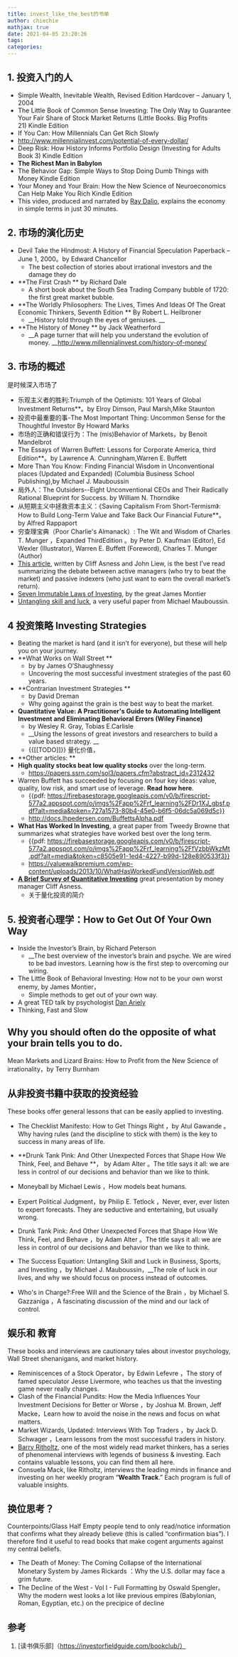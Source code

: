 ```yaml
---
title: invest_like_the_best的书单
author: chiechie
mathjax: true
date: 2021-04-05 23:20:26
tags:
categories:
---
```




## 1. 投资入门的人

- Simple Wealth, Inevitable Wealth, Revised Edition Hardcover – January 1, 2004
- The Little Book of Common Sense Investing: The Only Way to Guarantee Your Fair Share of Stock Market Returns (Little Books. Big Profits 21) Kindle Edition
- If You Can: How Millennials Can Get Rich Slowly
- http://www.millennialinvest.com/potential-of-every-dollar/
- Deep Risk: How History Informs Portfolio Design (Investing for Adults Book 3) Kindle Edition
- **The Richest Man in Babylon**
- The Behavior Gap: Simple Ways to Stop Doing Dumb Things with Money Kindle Edition
- Your Money and Your Brain: How the New Science of Neuroeconomics Can Help Make You Rich Kindle Edition
- This video, produced and narrated by [Ray Dalio](https://www.youtube.com/watch?v=PHe0bXAIuk0), explains the economy
in simple terms in just 30 minutes.


## 2. 市场的演化历史

- Devil Take the Hindmost: A History of Financial Speculation Paperback – June 1, 2000。by Edward Chancellor 
    - The best collection of stories about irrational investors and the damage they do
- **The First Crash ** by Richard Dale
    - A short book about the South Sea Trading Company bubble of 1720:
the first great market bubble.
- **The Worldly  Philosophers: The Lives, Times And Ideas Of The Great Economic Thinkers,  Seventh Edition ** By Robert L. Heilbroner
    - __History told through the eyes of geniuses.
__
- **The History of Money ** by Jack Weatherford
    - __A page turner that will help you understand the evolution of
money. __http://www.millennialinvest.com/history-of-money/


## 3. 市场的概述

是时候深入市场了

- 乐观主义者的胜利:Triumph of the Optimists: 101 Years of Global Investment Returns**。by Elroy Dimson, Paul Marsh,Mike Staunton
- 投资中最重要的事-The Most Important Thing: Uncommon Sense for the Thoughtful Investor By Howard Marks
- 市场的正确和错误行为：The (mis)Behavior of Markets，by Benoit Mandelbrot
- The Essays of Warren Buffett: Lessons for Corporate America, third Edition**。by Lawrence A. Cunningham,Warren E. Buffett
- More Than You Know: Finding Financial Wisdom in Unconventional places (Updated and Expanded) (Columbia Business School Publishing),by Michael J. Mauboussin
- 局外人：The Outsiders--Eight Unconventional CEOs and Their Radically Rational Blueprint for Success. by William N. Thorndike
- 从短期主义中拯救资本主义：《Saving Capitalism From Short-Termism》: How to Build Long-Term Value and Take Back Our Financial Future**。by Alfred Rappaport
- 穷查理宝典（Poor Charlie's Almanack）: The Wit and Wisdom of Charles T. Munger ，Expanded ThirdEdition 。by Peter D. Kaufman (Editor), Ed Wexler (Illustrator), Warren E. Buffett (Foreword), Charles T. Munger (Author)
- [This article](http://www.institutionalinvestor.com/Article/3315202/Asset-Management-Equities/The-Great-Divide-over-Market-Efficiency.html), written by Cliff Asness and
John Liew, is the best I’ve read summarizing the debate between active managers (who try to beat the market) and
passive indexers (who just want to earn the overall market’s return).
- [Seven Immutable Laws of Investing](http://enrichwise.com/wp-content/uploads/2015/05/Montier-James-7-Immutable-Laws-of-Investing-1.pdf), by the great James Montier
- [Untangling skill and luck](https://hbr.org/2011/02/untangling-skill-and-luck), a very useful paper from Michael Mauboussin.

## 4 投资策略 Investing Strategies

- Beating the market is hard (and it isn’t for everyone), but these will help you on your journey.
- **What Works on Wall Street **
    - by by James O’Shaughnessy
    - Uncovering the most successful investment strategies of the past
60 years.
- **Contrarian Investment Strategies **
    - by David Dreman
    - Why going against the grain is the best way to beat the market.
- **Quantitative Value: A Practitioner's Guide to Automating Intelligent
Investment and Eliminating Behavioral Errors (Wiley Finance)**
    - by Wesley R. Gray, Tobias E.Carlisle
    - __Using the lessons of great investors and researchers to build a value based strategy.
__
    - {{[[TODO]]}} 量化价值，
- **Other articles:
**
- **High quality stocks beat low quality stocks** over the long-term.
    - https://papers.ssrn.com/sol3/papers.cfm?abstract_id=2312432
- Warren Buffett has succeeded by focusing on four key
ideas: value, quality, low risk, and smart use of leverage.
**Read how here**.
    - {{pdf: https://firebasestorage.googleapis.com/v0/b/firescript-577a2.appspot.com/o/imgs%2Fapp%2Frf_learning%2FDr1XJ_gbsf.pdf?alt=media&token=727a1573-80b4-45e0-b6f5-06dc5a069d5c}}
    - http://docs.lhpedersen.com/BuffettsAlpha.pdf
- **What Has Worked In Investing**, a great paper
from Tweedy Browne that summarizes what strategies have
worked best over the long term.
    - {{pdf: https://firebasestorage.googleapis.com/v0/b/firescript-577a2.appspot.com/o/imgs%2Fapp%2Frf_learning%2FfVzbbWkzMt.pdf?alt=media&token=c8505e91-1ed4-4227-b99d-128e890533f3}}
    - https://valuewalkpremium.com/wp-content/uploads/2013/10/WhatHasWorkedFundVersionWeb.pdf
- [**A Brief Survey of Quantitative Investing**](https://www.youtube.com/watch?v=FqaP3VTKccE)
great presentation by money manager Cliff Asness.
    - 关于量化投资的简介

## 5. 投资者心理学：How to Get Out Of Your Own Way

- Inside the Investor’s Brain, by Richard Peterson
    - __The best overview of the investor’s brain and psyche. We are wired to be bad investors. Learning how is the first step to overcoming our wiring.
- The Little Book of Behavioral Investing: How not to be your own worst enemy, by James Montier，
    - Simple methods to get out of your own way.
- A great TED talk by psychologist [Dan Ariely](https://www.ted.com/talks/dan_ariely_are_we_in_control_of_our_own_decisions)
- Thinking, Fast and Slow 

##  Why you should often do the opposite of what your brain tells you to do.

Mean Markets and Lizard Brains: How to Profit from the New Science of irrationality，by Terry Burnham 
 
##  从非投资书籍中获取的投资经验

These books offer general lessons that can be easily applied to investing.

- The Checklist Manifesto: How to Get Things Right ，by Atul Gawande 。Why having rules (and the
discipline to stick with them) is the key to success in many areas of life.
- **Drunk Tank Pink: And Other Unexpected Forces that Shape How We Think, Feel, and Behave **， by Adam Alter 。The title says it all: we are less in control of our decisions and behavior than we like to think.

- Moneyball by Michael Lewis ，How models beat humans.
- Expert Political Judgment，by Philip E. Tetlock ，Never, ever, ever listen to expert forecasts. They are seductive and entertaining, but usually wrong.
- Drunk Tank Pink: And Other Unexpected Forces that Shape How We Think, Feel, and Behave ，by Adam Alter 。The title says it all: we are less in control of our decisions and behavior than we like to think.
- The Success Equation: Untangling Skill and Luck in Business, Sports, and Investing ，by Michael J. Mauboussin，__The role of luck in our lives, and why we should focus on process instead of outcomes.
- Who's in Charge?:Free Will and the Science of the Brain ，by Michael S. Gazzaniga ，A fascinating discussion of the
mind and our lack of control.

## 娱乐和 教育

These books and interviews are cautionary tales about investor psychology, Wall Street shenanigans, and market history.

- Reminiscences of a Stock Operator，by Edwin Lefevre ，The story of famed speculator Jesse Livermore, who teaches us
that the investing game never really changes.
- Clash of the Financial Pundits: How the Media Influences Your Investment Decisions for Better or Worse ，by Joshua M. Brown, Jeff Macke，Learn how to avoid the noise in the news and focus on what matters.
- Market Wizards, Updated: Interviews With Top Traders ，by Jack D. Schwager ，Learn lessons from the most
successful traders in history.
- [Barry Ritholtz](https://ritholtz.com/), one of the most widely read market thinkers, has a series of phenomenal interviews with
legends of business & investing. Each contains valuable lessons, you can find them all here.
- Consuela Mack, like Ritholtz, interviews the leading minds in finance and investing on her weekly program
“**Wealth Track**.” Each program is full of valuable insights.

## 换位思考？

Counterpoints/Glass Half Empty
people tend to only read/notice information that confirms what they already believe (this is called “confirmation bias”). I therefore find it useful to read books that make cogent arguments against my central beliefs.

- The Death of Money: The Coming Collapse  of the International Monetary System by James Rickards ：Why the U.S. dollar may face a grim future.
- The Decline of the West - Vol I - Full Formatting by Oswald Spengler。Why the modern west looks a lot like previous empires (Babylonian, Roman, Egyptian, etc.) on the precipice of decline



## 参考
1. [读书俱乐部]（https://investorfieldguide.com/bookclub/）